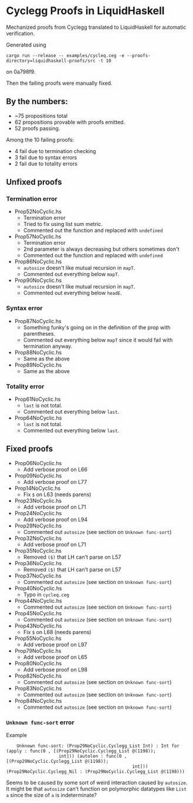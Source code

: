 # Cyclegg Proofs in LiquidHaskell

Mechanized proofs from Cyclegg translated to LiquidHaskell for automatic
verification.

Generated using

``` shell
cargo run --release -- examples/cycleq.ceg -e --proofs-directory=liquidhaskell-proofs/src -t 10
```

on 0a798f9.

Then the failing proofs were manually fixed.

## By the numbers:
- ~75 propositions total
- 62 propositions provable with proofs emitted.
- 52 proofs passing.

Among the 10 failing proofs:

- 4 fail due to termination checking
- 3 fail due to syntax errors
- 2 fail due to totality errors

## Unfixed proofs

### Termination error

- Prop52NoCyclic.hs
  * Termination error
  * Tried to fix using list sum metric.
  * Commented out the function and replaced with `undefined`
- Prop57NoCyclic.hs
  * Termination error
  * 2nd parameter is always decreasing but others sometimes don't
  * Commented out the function and replaced with `undefined`
- Prop86NoCyclic.hs
  * `autosize` doesn't like mutual recursion in `mapT`.
  * Commented out everything below `mapT`.
- Prop90NoCyclic.hs
  * `autosize` doesn't like mutual recursion in `mapT`.
  * Commented out everything below `headE`.

### Syntax error
- Prop87NoCyclic.hs
  * Something funky's going on in the definition of the prop with parentheses.
  * Commented out everything below `mapT` since it would fail with termination
    anyway.
- Prop88NoCyclic.hs
  * Same as the above
- Prop89NoCyclic.hs
  * Same as the above

### Totality error
- Prop61NoCyclic.hs
  * `last` is not total.
  * Commented out everything below `last`.
- Prop64NoCyclic.hs
  * `last` is not total.
  * Commented out everything below `last`.

## Fixed proofs

- Prop06NoCyclic.hs
  * Add verbose proof on L66
- Prop09NoCyclic.hs
  * Add verbose proof on L77
- Prop14NoCyclic.hs
  * Fix `$` on L63 (needs parens)
- Prop23NoCyclic.hs
  * Add verbose proof on L71
- Prop24NoCyclic.hs
  * Add verbose proof on L94
- Prop29NoCyclic.hs
  * Commented out `autosize` (see section on `Unknown func-sort`)
- Prop32NoCyclic.hs
  * Add verbose proof on L71
- Prop35NoCyclic.hs
  * Removed `($)` that LH can't parse on L57
- Prop36NoCyclic.hs
  * Removed `($)` that LH can't parse on L57
- Prop37NoCyclic.hs
  * Commented out `autosize` (see section on `Unknown func-sort`)
- Prop40NoCyclic.hs
  * Typo in `cycleq.ceg`
- Prop44NoCyclic.hs
  * Commented out `autosize` (see section on `Unknown func-sort`)
- Prop45NoCyclic.hs
  * Commented out `autosize` (see section on `Unknown func-sort`)
- Prop43NoCyclic.hs
  * Fix `$` on L68 (needs parens)
- Prop55NoCyclic.hs
  * Add verbose proof on L97
- Prop79NoCyclic.hs
  * Add verbose proof on L65
- Prop80NoCyclic.hs
  * Add verbose proof on L98
- Prop82NoCyclic.hs
  * Commented out `autosize` (see section on `Unknown func-sort`)
- Prop83NoCyclic.hs
  * Commented out `autosize` (see section on `Unknown func-sort`)
- Prop84NoCyclic.hs
  * Commented out `autosize` (see section on `Unknown func-sort`)

### `Unknown func-sort` error

Example
```
    Unknown func-sort: (Prop29NoCyclic.Cyclegg_List Int) : Int for (apply : func(0 , [(Prop29NoCyclic.Cyclegg_List @(1198));
                    int])) (autolen : func(0 , [(Prop29NoCyclic.Cyclegg_List @(1198));
                                                int])) (Prop29NoCyclic.Cyclegg_Nil : (Prop29NoCyclic.Cyclegg_List @(1198)))
```

Seems to be caused by some sort of weird interaction caused by `autosize`. It
might be that `autosize` can't function on polymorphic datatypes like `List a`
since the size of `a` is indeterminate?
